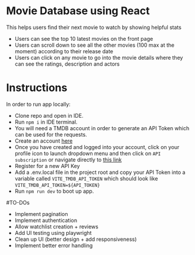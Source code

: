 # Movie Database using React

This helps users find their next movie to watch by showing helpful stats

- Users can see the top 10 latest movies on the front page
- Users can scroll down to see all the other movies (100 max at the moment) according to their release date
- Users can click on any movie to go into the movie details where they can see the ratings, description and actors

# Instructions
In order to run app locally:

- Clone repo and open in IDE.
- Run `npm i` in IDE terminal.
- You will need a TMDB account in order to generate an API Token which can be used for the requests.
- Create an account [here](https://www.themoviedb.org/signup)
- Once you have created and logged into your account, click on your profile icon to launch dropdown menu and then click on `API subscription` or navigate directly to [this link](https://www.themoviedb.org/subscription?language=en-CA)
- Register for a new API Key
- Add a .env.local file in the project root and copy your API Token into a variable called `VITE_TMDB_API_TOKEN` which should look like `VITE_TMDB_API_TOKEN=${API_TOKEN}`
- Run `npm run dev` to boot up app.

#TO-DOs
- Implement pagination
- Implement authentication
- Allow watchlist creation + reviews
- Add UI testing using playwright
- Clean up UI (better design + add responsiveness)
- Implement better error handling
